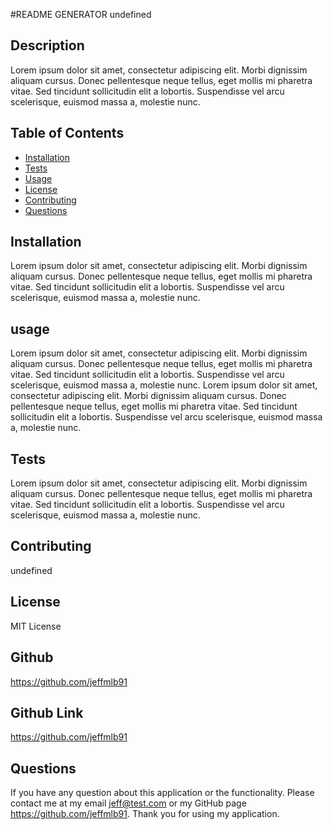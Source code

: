 
  #README GENERATOR undefined

  ## Description

  Lorem ipsum dolor sit amet, consectetur adipiscing elit. Morbi dignissim aliquam cursus. Donec pellentesque neque tellus, eget mollis mi pharetra vitae. Sed tincidunt sollicitudin elit a lobortis. Suspendisse vel arcu scelerisque, euismod massa a, molestie nunc. 

  ## Table of Contents

  * [Installation](#installation)
  * [Tests](#tests)
  * [Usage](#usage)
  * [License](#license)
  * [Contributing](#contributing)
  * [Questions](#questions)
  
  ## Installation 
  Lorem ipsum dolor sit amet, consectetur adipiscing elit. Morbi dignissim aliquam cursus. Donec pellentesque neque tellus, eget mollis mi pharetra vitae. Sed tincidunt sollicitudin elit a lobortis. Suspendisse vel arcu scelerisque, euismod massa a, molestie nunc. 

  ## usage
  Lorem ipsum dolor sit amet, consectetur adipiscing elit. Morbi dignissim aliquam cursus. Donec pellentesque neque tellus, eget mollis mi pharetra vitae. Sed tincidunt sollicitudin elit a lobortis. Suspendisse vel arcu scelerisque, euismod massa a, molestie nunc.  Lorem ipsum dolor sit amet, consectetur adipiscing elit. Morbi dignissim aliquam cursus. Donec pellentesque neque tellus, eget mollis mi pharetra vitae. Sed tincidunt sollicitudin elit a lobortis. Suspendisse vel arcu scelerisque, euismod massa a, molestie nunc. 

  ## Tests
  Lorem ipsum dolor sit amet, consectetur adipiscing elit. Morbi dignissim aliquam cursus. Donec pellentesque neque tellus, eget mollis mi pharetra vitae. Sed tincidunt sollicitudin elit a lobortis. Suspendisse vel arcu scelerisque, euismod massa a, molestie nunc. 

  ## Contributing
  undefined

  ## License
  MIT License
  
  ## Github
  https://github.com/jeffmlb91  
      
  ## Github Link
  https://github.com/jeffmlb91

  ## Questions
  If you have any question about this application or the functionality.
  Please contact me at my email jeff@test.com or my GitHub page https://github.com/jeffmlb91.
  Thank you for using my application.
  